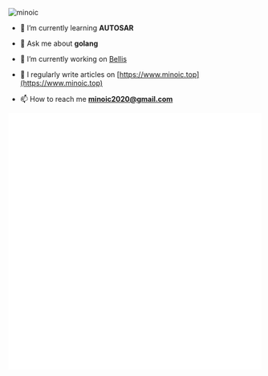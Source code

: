 <p align="left"> <img src="https://komarev.com/ghpvc/?username=minoic&label=Profile%20views&color=0e75b6&style=flat" alt="minoic" /> </p>

- 🌱 I’m currently learning **AUTOSAR**

- 💬 Ask me about **golang**

- 🔭 I’m currently working on [Bellis](https://bellis.minoic.top)

- 📝 I regularly write articles on [https://www.minoic.top](https://www.minoic.top)

- 📫 How to reach me **minoic2020@gmail.com**

![](github-metrics.svg)
